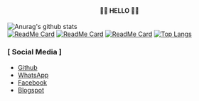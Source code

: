 ### <h4 align="center">👨‍💻 HELLO 👨‍💻</h4>
![Anurag's github stats](https://github-readme-stats.vercel.app/api?username=rafikhalbi&show_icons=true&theme=radical)<br>
[![ReadMe Card](https://github-readme-stats.vercel.app/api/pin/?username=rafikhalbi&repo=calender&show_icons=true&theme=radical)](https://github.com/anuraghazra/github-readme-stats)
[![ReadMe Card](https://github-readme-stats.vercel.app/api/pin/?username=rafikhalbi&repo=game&show_icons=true&theme=radical)](https://github.com/anuraghazra/github-readme-stats)
[![ReadMe Card](https://github-readme-stats.vercel.app/api/pin/?username=rafikhalbi&repo=RAFIKHALBI&show_icons=true&theme=radical)](https://github.com/anuraghazra/github-readme-stats)
[![Top Langs](https://github-readme-stats.vercel.app/api/top-langs/?username=rafikhalbi&langs_count=8&show_icons=true&theme=radical)](https://github.com/anuraghazra/github-readme-stats)
### [ Social Media ]
- <a href="https://github.com/rafikhalbi">Github</a>
- <a href="http://api.whatsapp.com/send?phone=6282382022200">WhatsApp</a>
- <a href="https://www.facebook.com/MARK.ZUCKERBERG.22">Facebook</a>
- <a href="https://blogspot.com/rafikhalbi"/>Blogspot</a>
